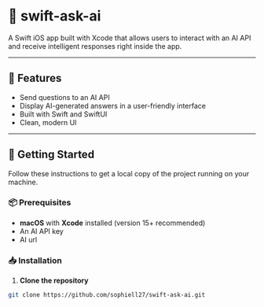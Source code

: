 # 📱 swift-ask-ai

A Swift iOS app built with Xcode that allows users to interact with an AI API and receive intelligent responses right inside the app.

---

## 📖 Features

- Send questions to an AI API
- Display AI-generated answers in a user-friendly interface
- Built with Swift and SwiftUI
- Clean, modern UI

---

## 🚀 Getting Started

Follow these instructions to get a local copy of the project running on your machine.

### 📦 Prerequisites

- **macOS** with **Xcode** installed (version 15+ recommended)
- An AI API key
- AI url

### 📥 Installation

1. **Clone the repository**

```bash
git clone https://github.com/sophiell27/swift-ask-ai.git
```
